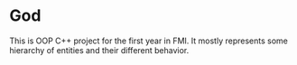# God
This is OOP C++ project for the first year in FMI.
It mostly represents some hierarchy of entities and their different behavior.
